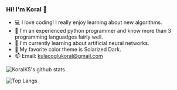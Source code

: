 ### Hi! I'm Koral 👋

- 💻 I love coding! I really enjoy learning about new algorithms.
- 🐍 I'm an experienced python programmer and know more than 3 programming languadges fairly well.
- 🧠 I'm currently learning about artificial neural networks.
- 🤔 My favorite color theme is Solarized Dark.
- 📫 Email: [kulacoglukoral@gmail.com](kulacoglukoral@gmail.com)

![KoralK5's github stats](https://github-readme-stats.vercel.app/api?username=KoralK5&show_icons=true&theme=solarized-dark)

![Top Langs](https://github-readme-stats.vercel.app/api/top-langs/?username=KoralK5&show_icons=true&theme=solarized-dark)
